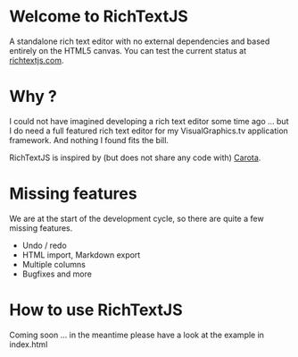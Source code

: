 # Welcome to RichTextJS
A standalone rich text editor with no external dependencies and based entirely on the HTML5 canvas. You can test the current status at [richtextjs.com](http://richtextjs.com).

# Why ?
I could not have imagined developing a rich text editor some time ago ... but I do need a full featured rich text editor for my VisualGraphics.tv application framework. And nothing I found fits the bill.

RichTextJS is inspired by (but does not share any code with) [Carota](https://github.com/danielearwicker/carota).

# Missing features
We are at the start of the development cycle, so there are quite a few missing features.

* Undo / redo
* HTML import, Markdown export
* Multiple columns
* Bugfixes and more

# How to use RichTextJS
Coming soon ... in the meantime please have a look at the example in index.html